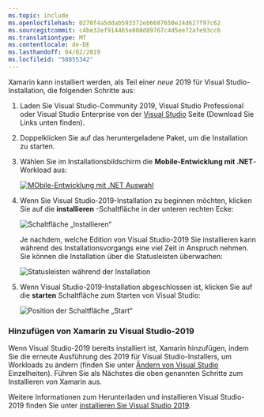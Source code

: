 ```yaml
---
ms.topic: include
ms.openlocfilehash: 0270f4a5ddab593372eb6687650e24d627f97c62
ms.sourcegitcommit: c4be32ef914465e808d89767c4d5ee72afe93cc6
ms.translationtype: MT
ms.contentlocale: de-DE
ms.lasthandoff: 04/02/2019
ms.locfileid: "58855342"
---
```

Xamarin kann installiert werden, als Teil einer _neue_ 2019 für Visual Studio-Installation, die folgenden Schritte aus:

1. Laden Sie Visual Studio-Community 2019, Visual Studio Professional oder Visual Studio Enterprise von der [Visual Studio](https://visualstudio.microsoft.com/vs/) Seite (Download Sie Links unten finden).

2. Doppelklicken Sie auf das heruntergeladene Paket, um die Installation zu starten.

3. Wählen Sie im Installationsbildschirm die **Mobile-Entwicklung mit .NET**-Workload aus:

    [![MObile-Entwicklung mit .NET Auswahl](~/get-started/installation/windows-images/vs2019-mobile-dev-workload-sml.png)](~/get-started/installation/windows-images/vs2019-mobile-dev-workload.png#lightbox)

4. Wenn Sie Visual Studio-2019-Installation zu beginnen möchten, klicken Sie auf die **installieren** -Schaltfläche in der unteren rechten Ecke:

    ![Schaltfläche „Installieren“](~/get-started/installation/windows-images/vs2019-click-install.png)

   Je nachdem, welche Edition von Visual Studio-2019 Sie installieren kann während des Installationsvorgangs eine viel Zeit in Anspruch nehmen. Sie können die Installation über die Statusleisten überwachen:

    ![Statusleisten während der Installation](~/get-started/installation/windows-images/vs2019-progress-bars.png)

5. Wenn Visual Studio-2019-Installation abgeschlossen ist, klicken Sie auf die **starten** Schaltfläche zum Starten von Visual Studio:

    ![Position der Schaltfläche „Start“](~/get-started/installation/windows-images/vs2019-launch.png)

<a name="vs2019" />

### <a name="adding-xamarin-to-visual-studio-2019"></a>Hinzufügen von Xamarin zu Visual Studio-2019

Wenn Visual Studio-2019 bereits installiert ist, Xamarin hinzufügen, indem Sie die erneute Ausführung des 2019 für Visual Studio-Installers, um Workloads zu ändern (finden Sie unter [Ändern von Visual Studio](https://docs.microsoft.com/visualstudio/install/modify-visual-studio) Einzelheiten). Führen Sie als Nächstes die oben genannten Schritte zum Installieren von Xamarin aus.

Weitere Informationen zum Herunterladen und installieren Visual Studio-2019 finden Sie unter [installieren Sie Visual Studio 2019](https://docs.microsoft.com/visualstudio/install/install-visual-studio).